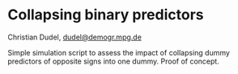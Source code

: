 # Collapsing binary predictors

Christian Dudel, dudel@demogr.mpg.de

Simple simulation script to assess the impact of collapsing dummy predictors of 
opposite signs into one dummy. Proof of concept.
